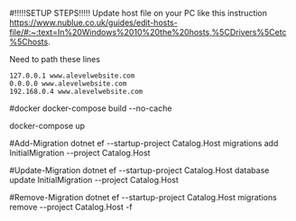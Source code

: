 #!!!!!SETUP STEPS!!!!!
Update host file on your PC
   like this instruction https://www.nublue.co.uk/guides/edit-hosts-file/#:~:text=In%20Windows%2010%20the%20hosts,%5CDrivers%5Cetc%5Chosts.

Need to path these lines

    127.0.0.1 www.alevelwebsite.com
    0.0.0.0 www.alevelwebsite.com
    192.168.0.4 www.alevelwebsite.com

#docker
docker-compose build --no-cache

docker-compose up

#Add-Migration
dotnet ef --startup-project Catalog.Host migrations add InitialMigration --project Catalog.Host

#Update-Migration
dotnet ef --startup-project Catalog.Host database update InitialMigration --project Catalog.Host

#Remove-Migration
dotnet ef --startup-project Catalog.Host migrations remove --project Catalog.Host -f